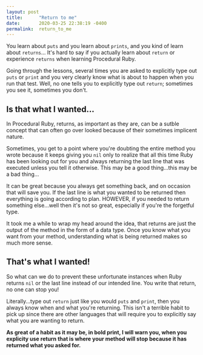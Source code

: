 ```yaml
---
layout: post
title:      "Return to me"
date:       2020-03-25 22:38:19 -0400
permalink:  return_to_me
---
```



You learn about `puts` and you learn about `prints`, and you kind of learn about `returns`... It's hard to say if you actually learn about `return` or experience `returns` when learning Procedural Ruby. 

Going through the lessons, several times you are asked to explicitly type out `puts` or `print`  and you very clearly know what is about to happen when you run that test. Well, no one tells you to explicitly type out `return`; sometimes you see it, sometimes you don't. 

## Is that what I wanted... 

In Procedural Ruby, returns, as important as they are, can be a sutble concept that can often go over looked because of their sometimes implicent nature.

Sometimes, you get to a point where you're doubting the entire method you wrote because it keeps giving you `nil` only to realize that all this time Ruby has been looking out for you and always returning the last line that was executed unless you tell it otherwise. This may be a good thing...this may be a bad thing... 

It can be great because you always get something back, and on occasion that will save you. If the last line is what you wanted to be returned then everything is going according to plan. HOWEVER, if you needed to return something else...well then it's not so great, especially if you're the forgetful type. 

It took me a while to wrap my head around the idea, that returns are just the output of the method in the form of a data type. Once you know what you want from your method, understanding what is being returned makes so much more sense.

## That's what I wanted! 

So what can we do to prevent these unfortunate instances when Ruby returns `nil` or  the last line instead of our intended line. You write that return, no one can stop you! 

Literally...type out `return` just like you would `puts` and `print`, then you always know when and what you're returning. This isn't a terrible habit to pick up since there are other languages that will require you to explicitly say what you are wanting to return. 

**As great of a habit as it may be, in bold print, I will warn you, when you explicity use return that is where your method will stop because it has returned what you asked for.**







